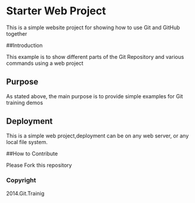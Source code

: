 # Starter Web Project

This is a simple website project for showing how to use Git and GitHub together

##Introduction

This example is to show different parts of the Git Repository and various commands using a web project

## Purpose

As stated above, the main purpose is to provide simple examples for Git training demos

## Deployment

This is a simple web project,deployment can be on any web server, or any local file system.

##How to Contribute

Please Fork this repository

### Copyright

2014.Git.Trainig
